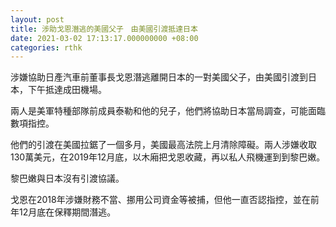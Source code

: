 ```yaml
---
layout: post
title: 涉助戈恩潛逃的美國父子　由美國引渡抵達日本
date: 2021-03-02 17:13:17.000000000 +08:00
categories: rthk
---
```


涉嫌協助日產汽車前董事長戈恩潛逃離開日本的一對美國父子，由美國引渡到日本，下午抵達成田機場。

兩人是美軍特種部隊前成員泰勒和他的兒子，他們將協助日本當局調查，可能面臨數項指控。

他們的引渡在美國拉鋸了一個多月，美國最高法院上月清除障礙。兩人涉嫌收取130萬美元，在2019年12月底，以木廂把戈恩收藏，再以私人飛機運到到黎巴嫩。

黎巴嫩與日本沒有引渡協議。

戈恩在2018年涉嫌財務不當、挪用公司資金等被捕，但他一直否認指控，並在前年12月底在保釋期間潛逃。

